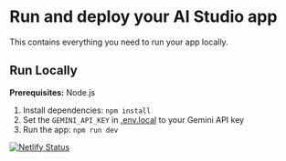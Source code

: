 # Run and deploy your AI Studio app

This contains everything you need to run your app locally.

## Run Locally

**Prerequisites:**  Node.js


1. Install dependencies:
   `npm install`
2. Set the `GEMINI_API_KEY` in [.env.local](.env.local) to your Gemini API key
3. Run the app:
   `npm run dev`

[![Netlify Status](https://api.netlify.com/api/v1/badges/85f4bed2-aade-45d9-b685-74a7c3f139b0/deploy-status)](https://app.netlify.com/projects/csvpython/deploys)
